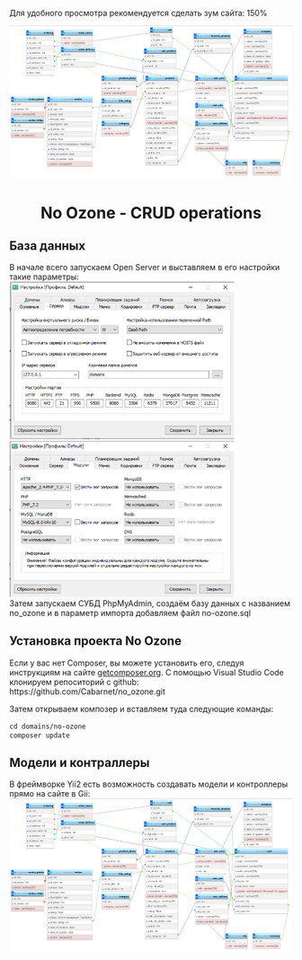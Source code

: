 Для удобного просмотра рекомендуется сделать зум сайта: 150%
<p align="center">
    <img src="FOR_READ_ME/DB.png">
    <h1 align="center">No Ozone - CRUD operations</h1>
</p>

<h2>База данных</h2>
В начале всего запускаем Open Server и выставляем в его настройки такие параметры:
<br>
<div>
<img style="display: inline-block;" src="FOR_READ_ME/1.png" width="400px"> 
<img style="display: inline-block;" src="FOR_READ_ME/2.png" width="400px">
</div>
Затем запускаем СУБД PhpMyAdmin, создаём базу данных с названием no_ozone и в параметр импорта добавляем файл no-ozone.sql

<h2>Установка проекта No Ozone</h2>
<p>Если у вас нет Composer, вы можете установить его, следуя инструкциям на сайте <a href="http://getcomposer.org/doc/00-intro.md#installation-nix">getcomposer.org</a>.
С помощью Visual Studio Code клонируем репоситорий с github: https://github.com/Cabarnet/no_ozone.git</p>

Затем открываем композер и вставляем туда следующие команды:
~~~
cd domains/no-ozone
composer update
~~~

<h2>Модели и контраллеры</h2>
В фреймворке Yii2 есть возможность создавать модели и контроллеры прямо на сайте в Gii:
<img src="FOR_READ_ME/DB.png">
